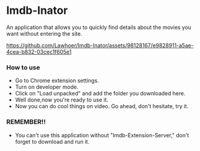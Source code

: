 # Imdb-Inator
An application that allows you to quickly find details about the movies you want without entering the site.

https://github.com/Lawhoer/Imdb-Inator/assets/98128167/e9828911-a5ae-4cea-b832-03cec1f605e1

### How to use
- Go to Chrome extension settings.
- Turn on developer mode.
- Click on "Load unpacked" and add the folder you downloaded here.
- Well done,now you're ready to use it.
- Now you can do cool things on video. Go ahead, don't hesitate, try it.

### REMEMBER!!
- You can't use this application without "Imdb-Extension-Server," don't forget to download and run it.
